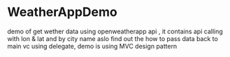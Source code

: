 # WeatherAppDemo
demo of get wether data using openweatherapp api , it contains api calling with lon & lat and by city name aslo find out the how to pass data back to main vc using delegate,
demo is using MVC design pattern
